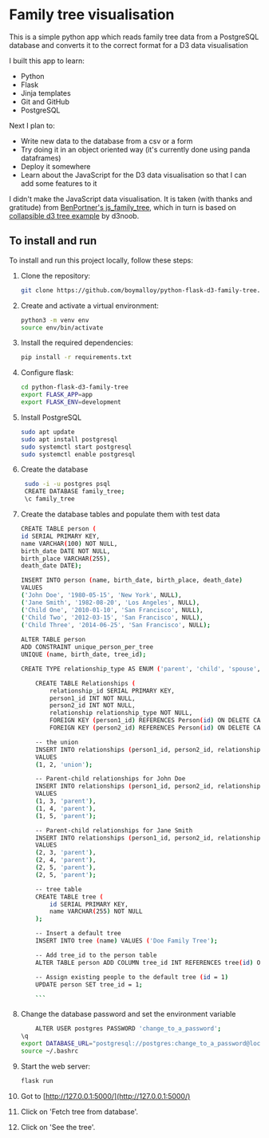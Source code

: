 # Family tree visualisation

This is a simple python app which reads family tree data from a PostgreSQL database and converts it to the correct format for a D3 data visualisation 

I built this app to learn:
* Python
* Flask
* Jinja templates
* Git and GitHub
* PostgreSQL

Next I plan to:
* Write new data to the database from a csv or a form
* Try doing it in an object oriented way (it's currently done using panda dataframes)
* Deploy it somewhere
* Learn about the JavaScript for the D3 data visualisation so that I can add some features to it 

I didn't make the JavaScript data visualisation. It is taken (with thanks and gratitude) from [BenPortner's js_family_tree](https://github.com/BenPortner/js_family_tree), which in turn is based on [collapsible d3 tree example](https://gist.github.com/d3noob/43a860bc0024792f8803bba8ca0d5ecd) by d3noob.

## To install and run
To install and run this project locally, follow these steps:
    
1. Clone the repository:
    ```bash
    git clone https://github.com/boymalloy/python-flask-d3-family-tree.git
    ```

2. Create and activate a virtual environment:
    ```bash
    python3 -m venv env
    source env/bin/activate
    ```

3. Install the required dependencies:
    ```bash
    pip install -r requirements.txt
    ```

4. Configure flask:
    ```bash
    cd python-flask-d3-family-tree
    export FLASK_APP=app
    export FLASK_ENV=development
    ```

5. Install PostgreSQL
    ```bash
    sudo apt update
    sudo apt install postgresql
    sudo systemctl start postgresql
    sudo systemctl enable postgresql 
    ```

6. Create the database
   ```bash
    sudo -i -u postgres psql
    CREATE DATABASE family_tree;
    \c family_tree
    ```

7. Create the database tables and populate them with test data
    ```bash
    CREATE TABLE person (
    id SERIAL PRIMARY KEY, 
    name VARCHAR(100) NOT NULL, 
    birth_date DATE NOT NULL, 
    birth_place VARCHAR(255),
    death_date DATE);

    INSERT INTO person (name, birth_date, birth_place, death_date)
    VALUES 
    ('John Doe', '1980-05-15', 'New York', NULL),
    ('Jane Smith', '1982-08-20', 'Los Angeles', NULL),
    ('Child One', '2010-01-10', 'San Francisco', NULL), 
    ('Child Two', '2012-03-15', 'San Francisco', NULL), 
    ('Child Three', '2014-06-25', 'San Francisco', NULL);
        
    ALTER TABLE person
    ADD CONSTRAINT unique_person_per_tree
    UNIQUE (name, birth_date, tree_id);

    CREATE TYPE relationship_type AS ENUM ('parent', 'child', 'spouse', 'union');

        CREATE TABLE Relationships (
            relationship_id SERIAL PRIMARY KEY,
            person1_id INT NOT NULL, 
            person2_id INT NOT NULL,
            relationship relationship_type NOT NULL,
            FOREIGN KEY (person1_id) REFERENCES Person(id) ON DELETE CASCADE,
            FOREIGN KEY (person2_id) REFERENCES Person(id) ON DELETE CASCADE);

        -- the union
        INSERT INTO relationships (person1_id, person2_id, relationship)
        VALUES 
        (1, 2, 'union');

        -- Parent-child relationships for John Doe
        INSERT INTO relationships (person1_id, person2_id, relationship)
        VALUES 
        (1, 3, 'parent'),
        (1, 4, 'parent'),
        (1, 5, 'parent');

        -- Parent-child relationships for Jane Smith
        INSERT INTO relationships (person1_id, person2_id, relationship)
        VALUES 
        (2, 3, 'parent'),
        (2, 4, 'parent'),
        (2, 5, 'parent'),
        (2, 5, 'parent');

        -- tree table
        CREATE TABLE tree (
            id SERIAL PRIMARY KEY,
            name VARCHAR(255) NOT NULL
        );

        -- Insert a default tree 
        INSERT INTO tree (name) VALUES ('Doe Family Tree');

        -- Add tree_id to the person table
        ALTER TABLE person ADD COLUMN tree_id INT REFERENCES tree(id) ON DELETE CASCADE;

        -- Assign existing people to the default tree (id = 1)
        UPDATE person SET tree_id = 1;

        ```

8. Change the database password and set the environment variable
    ```bash
        ALTER USER postgres PASSWORD 'change_to_a_password';
    \q
    export DATABASE_URL="postgresql://postgres:change_to_a_password@localhost:5432/family_tree"
    source ~/.bashrc
    ```

9. Start the web server:
    ```bash
    flask run
    ```

10. Got to [http://127.0.0.1:5000/](http://127.0.0.1:5000/)

11. Click on 'Fetch tree from database'.

12. Click on 'See the tree'.
